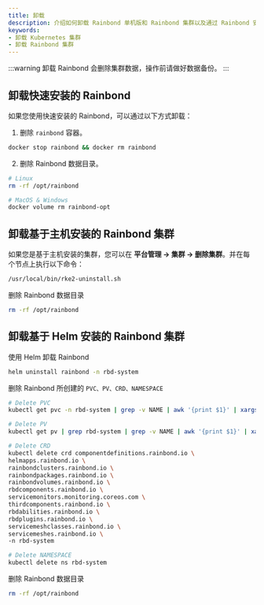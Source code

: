 ```yaml
---
title: 卸载
description: 介绍如何卸载 Rainbond 单机版和 Rainbond 集群以及通过 Rainbond 安装的 Kubernetes 集群
keywords:
- 卸载 Kubernetes 集群
- 卸载 Rainbond 集群
---
```


:::warning
卸载 Rainbond 会删除集群数据，操作前请做好数据备份。
:::

## 卸载快速安装的 Rainbond

如果您使用快速安装的 Rainbond，可以通过以下方式卸载：

1. 删除 `rainbond` 容器。
```bash
docker stop rainbond && docker rm rainbond
```

2. 删除 Rainbond 数据目录。

```bash
# Linux
rm -rf /opt/rainbond

# MacOS & Windows
docker volume rm rainbond-opt
```

## 卸载基于主机安装的 Rainbond 集群

如果您是基于主机安装的集群，您可以在 **平台管理 -> 集群 -> 删除集群**。并在每个节点上执行以下命令：

```bash
/usr/local/bin/rke2-uninstall.sh
```

删除 Rainbond 数据目录

```bash
rm -rf /opt/rainbond
```

## 卸载基于 Helm 安装的 Rainbond 集群

使用 Helm 卸载 Rainbond 

```bash
helm uninstall rainbond -n rbd-system 
```

删除 Rainbond 所创建的 `PVC、PV、CRD、NAMESPACE` 

```bash
# Delete PVC
kubectl get pvc -n rbd-system | grep -v NAME | awk '{print $1}' | xargs kubectl delete pvc -n rbd-system

# Delete PV
kubectl get pv | grep rbd-system | grep -v NAME | awk '{print $1}' | xargs kubectl delete pv

# Delete CRD
kubectl delete crd componentdefinitions.rainbond.io \
helmapps.rainbond.io \
rainbondclusters.rainbond.io \
rainbondpackages.rainbond.io \
rainbondvolumes.rainbond.io \
rbdcomponents.rainbond.io \
servicemonitors.monitoring.coreos.com \
thirdcomponents.rainbond.io \
rbdabilities.rainbond.io \
rbdplugins.rainbond.io \
servicemeshclasses.rainbond.io \
servicemeshes.rainbond.io \
-n rbd-system

# Delete NAMESPACE
kubectl delete ns rbd-system
```

删除 Rainbond 数据目录

```bash
rm -rf /opt/rainbond
```
